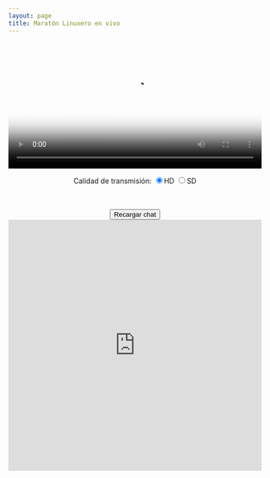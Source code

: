 ```yaml
---
layout: page
title: Maratón Linuxero en vivo
---
```

<div align="center">
<video id="media" width="100%" controls autoplay="true" poster="/media/poster-directo.png">
	<source src="http://emision.maratonlinuxero.org/redirect.php?m=emision_audiohd.ogg" type="audio/ogg" />
	<source src="http://emision.maratonlinuxero.org/redirect.php?m=emision_audiohd.mp3" type="audio/mp3" />
</video>

<br />

Calidad de transmisión:
<input type="radio" name="quality" value="hd" checked onclick="reload_hd()" />HD
<input type="radio" name="quality" value="sd" onclick="reload_sd()" />SD

<br />
<br />

<input value="Recargar chat" type="button" onclick="reload_chat();">
<iframe id="chat" src="https://kiwiirc.com/client/irc.freenet.net:6667/#maratonlinuxero" style="border:0; width:100%; height:500px;"></iframe>
</div>

<script>
	function reload_hd() {
		switch(media.currentSrc) {
			case "http://emision.maratonlinuxero.org/redirect.php?m=emision_audiosd.ogg":
				document.getElementById("media").src = "http://emision.maratonlinuxero.org/redirect.php?m=emision_audiohd.ogg";
				break;

			case "http://emision.maratonlinuxero.org/redirect.php?m=emision_audiosd.mp3":
				document.getElementById("media").src = "http://emision.maratonlinuxero.org/redirect.php?m=emision_audiohd.mp3";
				break;
		}
	}

	function reload_sd() {
		switch(media.currentSrc) {
			case "http://emision.maratonlinuxero.org/redirect.php?m=emision_audiohd.ogg":
				document.getElementById("media").src = "http://emision.maratonlinuxero.org/redirect.php?m=emision_audiosd.ogg";
				break;

			case "http://emision.maratonlinuxero.org/redirect.php?m=emision_audiohd.mp3":
				document.getElementById("media").src = "http://emision.maratonlinuxero.org/redirect.php?m=emision_audiosd.mp3";
				break;

		}
	}

	function reload_chat() {
		document.getElementById("chat").src += "";
	}
</script>
